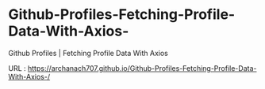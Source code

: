 # Github-Profiles-Fetching-Profile-Data-With-Axios-
Github Profiles | Fetching Profile Data With Axios 

URL :  https://archanach707.github.io/Github-Profiles-Fetching-Profile-Data-With-Axios-/
